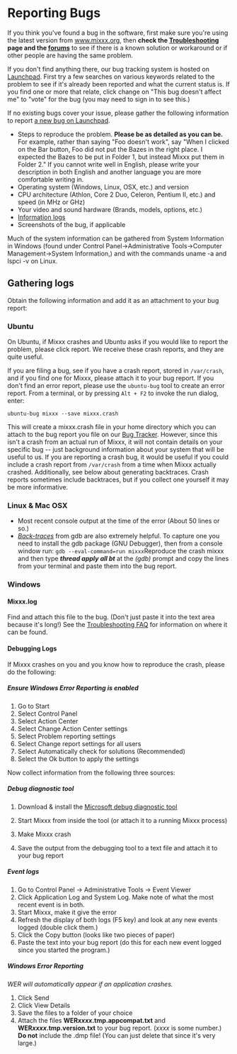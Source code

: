 # Reporting Bugs

If you think you've found a bug in the software, first make sure you're
using the latest version from www.mixxx.org, then **check the
[Troubleshooting](Troubleshooting) page and the
[forums](http://mixxx.org/forums)** to see if there is a known solution
or workaround or if other people are having the same problem.

If you don't find anything there, our bug tracking system is hosted on
[Launchpad](https://bugs.launchpad.net/mixxx). First try a few searches
on various keywords related to the problem to see if it's already been
reported and what the current status is. If you find one or more that
relate, click change on "This bug doesn't affect me" to "vote" for the
bug (you may need to sign in to see this.)

If no existing bugs cover your issue, please gather the following
information to report [a new bug on
Launchpad](https://bugs.launchpad.net/mixxx/+filebug).

  - Steps to reproduce the problem. **Please be as detailed as you can
    be.** For example, rather than saying "Foo doesn't work", say "When
    I clicked on the Bar button, Foo did not put the Bazes in the right
    place. I expected the Bazes to be put in Folder 1, but instead Mixxx
    put them in Folder 2." If you cannot write well in English, please
    write your description in both English and another language you are
    more comfortable writing in.
  - Operating system (Windows, Linux, OSX, etc.) and version
  - CPU architecture (Athlon, Core 2 Duo, Celeron, Pentium II, etc.) and
    speed (in MHz or GHz)
  - Your video and sound hardware (Brands, models, options, etc.)
  - [Information logs](reporting_bugs#gathering_logs)
  - Screenshots of the bug, if applicable

Much of the system information can be gathered from System Information
in Windows (found under Control Panel-\>Administrative Tools-\>Computer
Management-\>System Information,) and with the commands uname -a and
lspci -v on Linux.

## Gathering logs

Obtain the following information and add it as an attachment to your bug
report:

### Ubuntu

On Ubuntu, if Mixxx crashes and Ubuntu asks if you would like to report
the problem, please click report. We receive these crash reports, and
they are quite useful.

If you are filing a bug, see if you have a crash report, stored in
`/var/crash`, and if you find one for Mixxx, please attach it to your
bug report. If you don't find an error report, please use the
`ubuntu-bug` tool to create an error report. From a terminal, or by
pressing `Alt + F2` to invoke the run dialog, enter:

    ubuntu-bug mixxx --save mixxx.crash

This will create a mixxx.crash file in your home directory which you can
attach to the bug report you file on our [Bug
Tracker](https://bugs.launchpad.net/mixxx). However, since this isn't a
crash from an actual run of Mixxx, it will not contain details on your
specific bug -- just background information about your system that will
be useful to us. If you are reporting a crash bug, it would be useful if
you could include a crash report from `/var/crash` from a time when
Mixxx actually crashed. Additionally, see below about generating
backtraces. Crash reports sometimes include backtraces, but if you
collect one yourself it may be more informative.

### Linux & Mac OSX

  - Most recent console output at the time of the error (About 50 lines
    or so.)
  - *[Back-traces](creating_backtraces)* from gdb are also extremely
    helpful. To capture one you need to install the gdb package (GNU
    Debugger), then from a console window run: `gdb --eval-command=run
    mixxx`Reproduce the crash mixxx and then type ***thread apply all
    bt*** at the *(gdb)* prompt and copy the lines from your terminal
    and paste them into the bug report.

### Windows

#### Mixxx.log

Find and attach this file to the bug. (Don't just paste it into the text
area because it's long\!) See the [Troubleshooting
FAQ](troubleshooting#where_is_the_mixxxlog_file) for information on
where it can be found.

#### Debugging Logs

If Mixxx crashes on you and you know how to reproduce the crash, please
do the following:

##### Ensure Windows Error Reporting is enabled

1.  Go to Start
2.  Select Control Panel
3.  Select Action Center
4.  Select Change Action Center settings
5.  Select Problem reporting settings
6.  Select Change report settings for all users
7.  Select Automatically check for solutions (Recommended)
8.  Select the Ok button to apply the settings

Now collect information from the following three sources:

##### Debug diagnostic tool

1.  Download & install the [Microsoft debug diagnostic
    tool](http://www.microsoft.com/en-us/search/DownloadResults.aspx?q=Microsoft+debug+diagnostic+tool&sortby=-availabledate)
    
2.  Start Mixxx from inside the tool (or attach it to a running Mixxx
    process)
3.  Make Mixxx crash
4.  Save the output from the debugging tool to a text file and attach it
    to your bug report

##### Event logs

1.  Go to Control Panel -\> Administrative Tools -\> Event Viewer
2.  Click Application Log and System Log. Make note of what the most
    recent event is in both.
3.  Start Mixxx, make it give the error
4.  Refresh the display of both logs (F5 key) and look at any new events
    logged (double click them.)
5.  Click the Copy button (looks like two pieces of paper)
6.  Paste the text into your bug report (do this for each new event
    logged since you started the program.)

##### Windows Error Reporting

*WER will automatically appear if an application crashes.*

1.  Click Send
2.  Click View Details
3.  Save the files to a folder of your choice
4.  Attach the files **WER*xxxx*.tmp.appcompat.txt** and
    **WER*xxxx*.tmp.version.txt** to your bug report. (*xxxx* is some
    number.) **Do not** include the .dmp file\! (You can just delete
    that since it's very large.)
